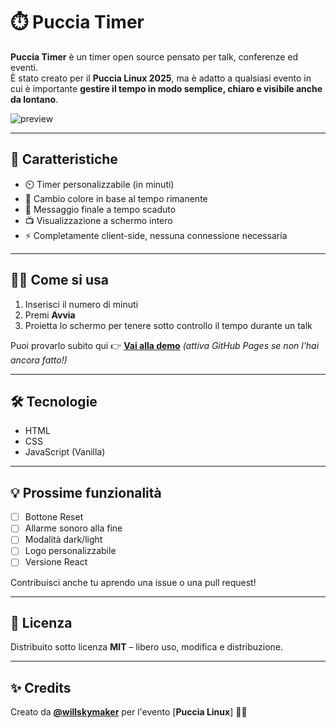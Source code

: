# ⏱️ Puccia Timer

**Puccia Timer** è un timer open source pensato per talk, conferenze ed eventi.  
È stato creato per il **Puccia Linux 2025**, ma è adatto a qualsiasi evento in cui è importante **gestire il tempo in modo semplice, chiaro e visibile anche da lontano**.

![preview](preview.gif) <!-- puoi sostituire con uno screenshot reale o una GIF -->

---

## 🚀 Caratteristiche

- ⏲️ Timer personalizzabile (in minuti)
- 🌈 Cambio colore in base al tempo rimanente
- 🔴 Messaggio finale a tempo scaduto
- 📺 Visualizzazione a schermo intero
- ⚡ Completamente client-side, nessuna connessione necessaria

---

## 🧑‍💻 Come si usa

1. Inserisci il numero di minuti
2. Premi **Avvia**
3. Proietta lo schermo per tenere sotto controllo il tempo durante un talk

Puoi provarlo subito qui 👉 [**Vai alla demo**](https://willskymaker.github.io/puccia-timer/) *(attiva GitHub Pages se non l'hai ancora fatto!)*

---

## 🛠️ Tecnologie

- HTML
- CSS
- JavaScript (Vanilla)

---

## 💡 Prossime funzionalità

- [ ] Bottone Reset
- [ ] Allarme sonoro alla fine
- [ ] Modalità dark/light
- [ ] Logo personalizzabile
- [ ] Versione React

Contribuisci anche tu aprendo una issue o una pull request!

---

## 📜 Licenza

Distribuito sotto licenza **MIT** – libero uso, modifica e distribuzione.

---

## ✨ Credits

Creato da [**@willskymaker**](https://github.com/willskymaker) per l'evento [**Puccia Linux**] 🧀🐧
